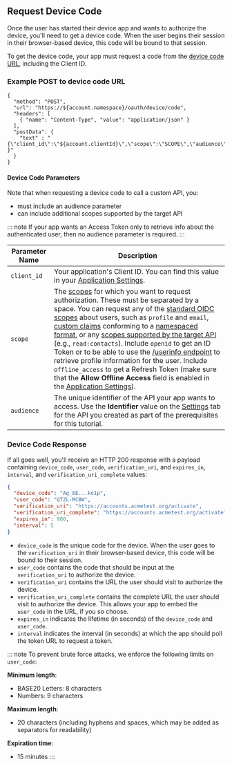 ## Request Device Code

Once the user has started their device app and wants to authorize the device, you'll need to get a device code. When the user begins their session in their browser-based device, this code will be bound to that session. 

To get the device code, your app must request a code from the [device code URL](/api/authentication#device-code), including the Client ID.

### Example POST to device code URL

```har
{
  "method": "POST",
  "url": "https://${account.namespace}/oauth/device/code",
  "headers": [
    { "name": "Content-Type", "value": "application/json" }
  ],
  "postData": { 
    "text" : "{\"client_id\":\"${account.clientId}\",\"scope\":\"SCOPE\",\"audience\":\"AUDIENCE\" }"
  }
}
```

#### Device Code Parameters

Note that when requesting a device code to call a custom API, you:

- must include an audience parameter
- can include additional scopes supported by the target API

::: note
 If your app wants an Access Token only to retrieve info about the authenticated user, then no audience parameter is required.
:::

| Parameter Name  | Description |
|-----------------|-------------|
| `client_id`     |Your application's Client ID. You can find this value in your [Application Settings](${manage_url}/#/Applications/${account.clientId}/settings). |
| `scope`         | The [scopes](/scopes) for which you want to request authorization. These must be separated by a space. You can request any of the [standard OIDC scopes](https://openid.net/specs/openid-connect-core-1_0.html#StandardClaims) about users, such as `profile` and `email`, [custom claims](/scopes/current/custom-claims) conforming to a [namespaced format](/api-auth/tutorials/adoption/scope-custom-claims#custom-claims), or any [scopes supported by the target API](/scopes/current/api-scopes) (e.g., `read:contacts`). Include `openid` to get an ID Token or to be able to use the [/userinfo endpoint](/api/authentication#user-profile) to retrieve profile information for the user. Include `offline_access` to get a Refresh Token (make sure that the __Allow Offline Access__ field is enabled in the [Application Settings](${manage_url}/#/apis)). |
|`audience`      | The unique identifier of the API your app wants to access. Use the **Identifier** value on the [Settings](${manage_url}/#/apis) tab for the API you created as part of the prerequisites for this tutorial. |

### Device Code Response

If all goes well, you'll receive an HTTP 200 response with a payload containing `device_code`, `user_code`, `verification_uri`, and `expires_in`, `interval`, and `verification_uri_complete` values:

```json
{
  "device_code": "Ag_EE...ko1p",
  "user_code": "QTZL-MCBW",
  "verification_uri": "https://accounts.acmetest.org/activate",
  "verification_uri_complete": "https://accounts.acmetest.org/activate?user_code=QTZL-MCBW",
  "expires_in": 900,
  "interval": 5
}
```

* `device_code` is the unique code for the device. When the user goes to the `verification_uri` in their browser-based device, this code will be bound to their session.
* `user_code` contains the code that should be input at the `verification_uri` to authorize the device.
* `verification_uri` contains the URL the user should visit to authorize the device.
* `verification_uri_complete` contains the complete URL the user should visit to authorize the device. This allows your app to embed the `user_code` in the URL, if you so choose.
* `expires_in` indicates the lifetime (in seconds) of the `device_code` and `user_code`.
* `interval` indicates the interval (in seconds) at which the app should poll the token URL to request a token.

::: note
To prevent brute force attacks, we enforce the following limits on `user_code`:

**Minimum length**:
* BASE20 Letters: 8 characters
* Numbers: 9 characters

**Maximum length**: 
* 20 characters (including hyphens and spaces, which may be added as separators for readability)

**Expiration time**:
* 15 minutes
:::
